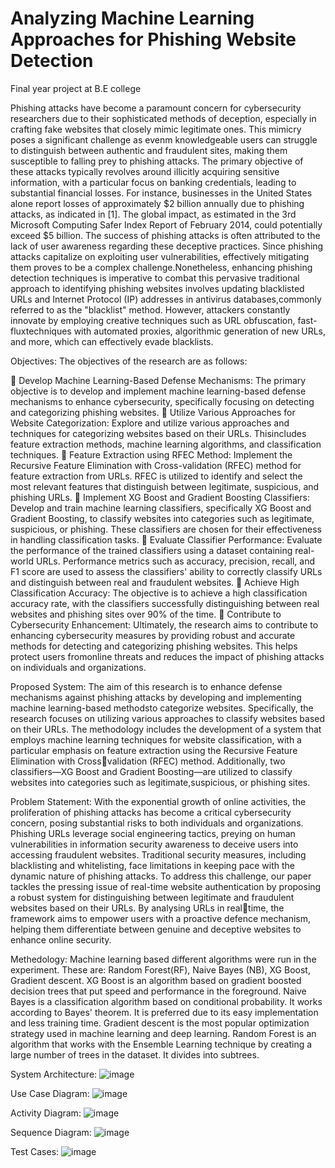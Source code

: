 # Analyzing Machine Learning Approaches for Phishing Website Detection
Final year project at B.E college

Phishing attacks have become a paramount concern for cybersecurity researchers due to their sophisticated methods of deception, especially in crafting fake websites that closely mimic legitimate ones. 
This mimicry poses a significant challenge as evenm knowledgeable users can struggle to distinguish between authentic and fraudulent sites, making them susceptible to falling prey to phishing attacks. 
The primary objective of these attacks typically revolves around illicitly acquiring sensitive information, with a particular focus on banking credentials, leading to substantial financial losses. For 
instance, businesses in the United States alone report losses of approximately $2 billion annually due to phishing attacks, as indicated in [1]. The global impact, as estimated in the 3rd Microsoft 
Computing Safer Index Report of February 2014, could potentially exceed $5 billion. The success of phishing attacks is often attributed to the lack of user awareness regarding these deceptive practices. 
Since phishing attacks capitalize on exploiting user vulnerabilities, effectively mitigating them proves to be a complex challenge.Nonetheless, enhancing phishing detection techniques is imperative to 
combat this pervasive traditional approach to identifying phishing websites involves updating blacklisted URLs and Internet Protocol (IP) addresses in antivirus databases,commonly referred to as the 
"blacklist" method. However, attackers constantly innovate by employing creative techniques such as URL obfuscation, fast-fluxtechniques with automated proxies, algorithmic generation of new URLs, and 
more, which can effectively evade blacklists. 

Objectives:
The objectives of the research are as follows:

 Develop Machine Learning-Based Defense Mechanisms: 
    The primary objective is to develop and implement machine learning-based defense mechanisms to enhance cybersecurity, specifically focusing on detecting and categorizing phishing websites.
 Utilize Various Approaches for Website Categorization: 
    Explore and utilize various approaches and techniques for categorizing websites based on their URLs. Thisincludes feature extraction methods, machine learning algorithms, and classification techniques.
 Feature Extraction using RFEC Method: 
Implement the Recursive Feature Elimination with Cross-validation (RFEC) method for feature extraction from URLs. RFEC is utilized to identify and select the most relevant features that distinguish between 
legitimate, suspicious, and phishing URLs.
 Implement XG Boost and Gradient Boosting Classifiers: 
    Develop and train machine learning classifiers, specifically XG Boost and Gradient Boosting, to classify websites into categories such as legitimate, suspicious, or phishing. These classifiers are chosen 
for their effectiveness in handling classification tasks.
 Evaluate Classifier Performance: 
    Evaluate the performance of the trained classifiers using a dataset containing real-world URLs. Performance metrics such as accuracy, precision, recall, and F1 score are used to assess the classifiers' 
ability to correctly classify URLs and distinguish between real and fraudulent websites.
 Achieve High Classification Accuracy: 
    The objective is to achieve a high classification accuracy rate, with the classifiers successfully distinguishing between real websites and phishing sites over 90% of the time.
 Contribute to Cybersecurity Enhancement: 
    Ultimately, the research aims to contribute to enhancing cybersecurity measures by providing robust and accurate methods for detecting and categorizing phishing websites. This helps protect users 
fromonline threats and reduces the impact of phishing attacks on individuals and organizations.

Proposed System:
    The aim of this research is to enhance defense mechanisms against phishing attacks by developing and implementing machine learning-based methodsto categorize websites. Specifically, the research 
focuses on utilizing various approaches to classify websites based on their URLs. The methodology includes the development of a system that employs machine learning techniques for website classification, 
with a particular emphasis on feature extraction using the Recursive Feature Elimination with Crossvalidation (RFEC) method. Additionally, two classifiers—XG Boost and Gradient Boosting—are utilized to 
classify websites into categories such as legitimate,suspicious, or phishing sites.

Problem Statement:
    With the exponential growth of online activities, the proliferation of phishing attacks has become a critical cybersecurity concern, posing substantial risks to both individuals and organizations. 
Phishing URLs leverage social engineering tactics, preying on human vulnerabilities in information security awareness to deceive users into accessing fraudulent websites. Traditional security measures, 
including blacklisting and whitelisting, face limitations in keeping pace with the dynamic nature of phishing attacks. To address this challenge, our paper tackles the pressing issue of real-time
website authentication by proposing a robust system for distinguishing between legitimate and fraudulent websites based on their URLs. By analysing URLs in realtime, the framework aims to empower users 
with a proactive defence mechanism, helping them differentiate between genuine and deceptive websites to enhance online security.

Methedology:
    Machine learning based different algorithms were run in the experiment.
	 These are: Random Forest(RF), Naive Bayes (NB), XG Boost, Gradient descent.
XG Boost is an algorithm based on gradient boosted decision trees that put speed and performance in the foreground. 
Naive Bayes is a classification algorithm based on conditional probability. It works according to Bayes' theorem. It is preferred due to its easy implementation and less training time. 
Gradient descent is the most popular optimization strategy used in machine learning and deep learning. 
Random Forest is an algorithm that works with the Ensemble Learning technique by creating a large number of trees in the dataset. It divides into subtrees.

System Architecture:
![image](https://github.com/sahana-devops11/Project-final-year/assets/165457131/6a2229f9-f895-4a98-8b6a-e10905fd6b34)

Use Case Diagram:
![image](https://github.com/sahana-devops11/Project-final-year/assets/165457131/cc5436a6-06f6-4a9d-9b14-89a5046615e8)

Activity Diagram:
![image](https://github.com/sahana-devops11/Project-final-year/assets/165457131/c724c443-d7f4-42fe-97cf-6d8bc1b0487f)

Sequence Diagram:
![image](https://github.com/sahana-devops11/Project-final-year/assets/165457131/49dc33a6-eb5d-4446-a532-e5791e73ff27)

Test Cases:
![image](https://github.com/sahana-devops11/Project-final-year/assets/165457131/36419583-d466-453f-92c1-968d18b11a2b)

   
